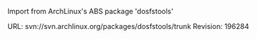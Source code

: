 Import from ArchLinux's ABS package 'dosfstools'

URL: svn://svn.archlinux.org/packages/dosfstools/trunk
Revision: 196284

